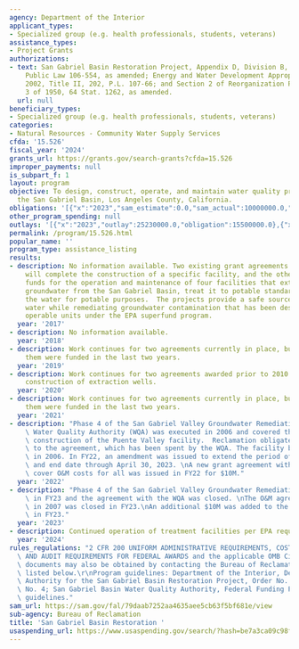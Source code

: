```yaml
---
agency: Department of the Interior
applicant_types:
- Specialized group (e.g. health professionals, students, veterans)
assistance_types:
- Project Grants
authorizations:
- text: San Gabriel Basin Restoration Project, Appendix D, Division B, Title I, 110,
    Public Law 106-554, as amended; Energy and Water Development Appropriations Act,
    2002, Title II, 202, P.L. 107-66; and Section 2 of Reorganization Plan Number
    3 of 1950, 64 Stat. 1262, as amended.
  url: null
beneficiary_types:
- Specialized group (e.g. health professionals, students, veterans)
categories:
- Natural Resources - Community Water Supply Services
cfda: '15.526'
fiscal_year: '2024'
grants_url: https://grants.gov/search-grants?cfda=15.526
improper_payments: null
is_subpart_f: 1
layout: program
objective: To design, construct, operate, and maintain water quality projects within
  the San Gabriel Basin, Los Angeles County, California.
obligations: '[{"x":"2023","sam_estimate":0.0,"sam_actual":10000000.0,"usa_spending_actual":10000000.0},{"x":"2024","sam_estimate":0.0,"sam_actual":5500000.0,"usa_spending_actual":5500000.0},{"x":"2025","sam_estimate":0.0,"sam_actual":5000000.0,"usa_spending_actual":154000000.0}]'
other_program_spending: null
outlays: '[{"x":"2023","outlay":25230000.0,"obligation":15500000.0},{"x":"2024","outlay":0.0,"obligation":0.0},{"x":"2025","outlay":0.0,"obligation":154000000.0}]'
permalink: /program/15.526.html
popular_name: ''
program_type: assistance_listing
results:
- description: No information available. Two existing grant agreements are being funded.  One
    will complete the construction of a specific facility, and the other provides
    funds for the operation and maintenance of four facilities that extract contaminated
    groundwater from the San Gabriel Basin, treat it to potable standards, and use
    the water for potable purposes.  The projects provide a safe source of potable
    water while remediating groundwater contamination that has been designated as
    operable units under the EPA superfund program.
  year: '2017'
- description: No information available.
  year: '2018'
- description: Work continues for two agreements currently in place, but neither of
    them were funded in the last two years.
  year: '2019'
- description: Work continues for two agreements awarded prior to 2010. Work includes
    construction of extraction wells.
  year: '2020'
- description: Work continues for two agreements currently in place, but neither of
    them were funded in the last two years.
  year: '2021'
- description: "Phase 4 of the San Gabriel Valley Groundwater Remediation with the\
    \ Water Quality Authority (WQA) was executed in 2006 and covered the design and\
    \ construction of the Puente Valley facility.  Reclamation obligated $5.5 million\
    \ to the agreement, which has been spent by the WQA. The facility began operations\
    \ in 2006. In FY22, an amendment was issued to extend the period of performance\
    \ and end date through April 30, 2023. \nA new grant agreement with the WQA to\
    \ cover O&M costs for all was issued in FY22 for $10M."
  year: '2022'
- description: "Phase 4 of the San Gabriel Valley Groundwater Remediation was complete\
    \ in FY23 and the agreement with the WQA was closed. \nThe O&M agreement established\
    \ in 2007 was closed in FY23.\nAn additional $10M was added to the O&M agreement\
    \ in FY23."
  year: '2023'
- description: Continued operation of treatment facilities per EPA requirements
  year: '2024'
rules_regulations: "2 CFR 200 UNIFORM ADMINISTRATIVE REQUIREMENTS, COST PRINCIPLES,\
  \ AND AUDIT REQUIREMENTS FOR FEDERAL AWARDS and the applicable OMB Circulars.  These\
  \ documents may also be obtained by contacting the Bureau of Reclamation Office\
  \ listed below.\r\nProgram guidelines: Department of the Interior, Delegation of\
  \ Authority for the San Gabriel Basin Restoration Project, Order No. 3241, Amendment\
  \ No. 4; San Gabriel Basin Water Quality Authority, Federal Funding Program Administration\
  \ guidelines."
sam_url: https://sam.gov/fal/79daab7252aa4635aee5cb63f5bf681e/view
sub-agency: Bureau of Reclamation
title: 'San Gabriel Basin Restoration '
usaspending_url: https://www.usaspending.gov/search/?hash=be7a3ca09c98f3f5e38b1e7c14235298
---
```


